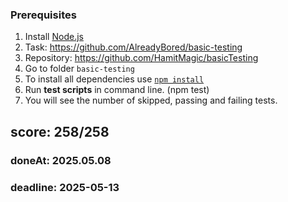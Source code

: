 ### Prerequisites
1. Install [Node.js](https://nodejs.org/en/download/)   
2. Task: https://github.com/AlreadyBored/basic-testing
3. Repository: https://github.com/HamitMagic/basicTesting  
4. Go to folder `basic-testing`  
5. To install all dependencies use [`npm install`](https://docs.npmjs.com/cli/install)  
6. Run **test scripts** in command line. (npm test)
7. You will see the number of skipped, passing and failing tests.


## score: 258/258

### doneAt: 2025.05.08

### deadline: 2025-05-13